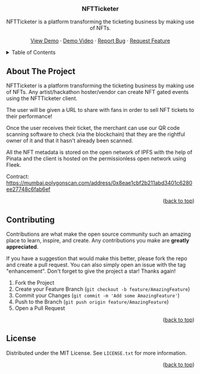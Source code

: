 <div id="top"></div>

<!-- PROJECT LOGO -->
<br />
<div align="center">
  <h3 align="center">NFTTicketer</h3>

  <p align="center">
NFTTicketer is a platform transforming the ticketing business by making use of NFTs. <br />
    <br />
    <a href="">View Demo</a>
    ·
    <a href="">Demo Video</a>
    ·
    <a href="https://github.com/DaniiRix/NFTTicketer/issues">Report Bug</a>
    ·
    <a href="https://github.com/DaniiRix/NFTTicketer/issues">Request Feature</a>
  </p>
</div>

<!-- TABLE OF CONTENTS -->
<details>
  <summary>Table of Contents</summary>
  <ol>
    <li><a href="#contributing">Contributing</a></li>
    <li><a href="#license">License</a></li>
  </ol>
</details>

<!-- ABOUT THE PROJECT -->

## About The Project

NFTTicketer is a platform transforming the ticketing business by making use of NFTs. Any artist/hackathon hoster/vendor can create NFT gated events using the NFTTicketer client.

The user will be given a URL to share with fans in order to sell NFT tickets to their performance!

Once the user receives their ticket, the merchant can use our QR code scanning software to check (via the blockchain) that they are the rightful owner of it and that it hasn't already been scanned.

All the NFT metadata is stored on the open network of IPFS with the help of Pinata and the client is hosted on the permissionless open network using Fleek.

Contract: <a href="https://mumbai.polygonscan.com/address/0x8eae1cbf2b211abd3401c6280ee27748c6fab6ef">https://mumbai.polygonscan.com/address/0x8eae1cbf2b211abd3401c6280ee27748c6fab6ef</a>

<p align="right">(<a href="#top">back to top</a>)</p>

## Contributing

Contributions are what make the open source community such an amazing place to learn, inspire, and create. Any contributions you make are **greatly appreciated**.

If you have a suggestion that would make this better, please fork the repo and create a pull request. You can also simply open an issue with the tag "enhancement".
Don't forget to give the project a star! Thanks again!

1. Fork the Project
2. Create your Feature Branch (`git checkout -b feature/AmazingFeature`)
3. Commit your Changes (`git commit -m 'Add some AmazingFeature'`)
4. Push to the Branch (`git push origin feature/AmazingFeature`)
5. Open a Pull Request

<p align="right">(<a href="#top">back to top</a>)</p>

<!-- LICENSE -->

## License

Distributed under the MIT License. See `LICENSE.txt` for more information.

<p align="right">(<a href="#top">back to top</a>)</p>
